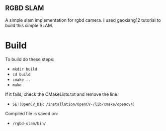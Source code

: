 ## RGBD SLAM

A simple slam implementation for rgbd camera.
I used gaoxiang12 tutorial to build this simple SLAM.

# Build

To build do these steps:

- `mkdir build`
- `cd build`
- `cmake ..`
- `make`

If it fails, check the CMakeLists.txt and remove the line:

- `SET(OpenCV_DIR /installation/OpenCV-/lib/cmake/opencv4)`

Compiled file is saved on:
- `/rgbd-slam/bin/`
